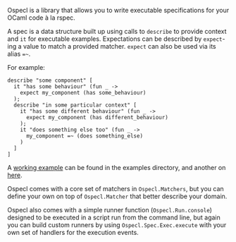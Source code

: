 Ospecl is a library that allows you to write executable specifications for your OCaml code à la rspec.

A spec is a data structure built up using calls to `describe` to provide context and `it` for executable examples. Expectations can be described by `expect`-ing a value to match a provided matcher. `expect` can also be used via its alias `=~`.

For example:

    describe "some component" [
      it "has some behaviour" (fun _ ->
        expect my_component (has some_behaviour)
      );
      describe "in some particular context" [
        it "has some different behaviour" (fun _ ->
          expect my_component (has different_behaviour)
        );
        it "does something else too" (fun _ ->
          my_component =~ (does something_else)
        )
      ]
    ]

A [working example](https://github.com/rapha/Ospecl/blob/master/examples/account_spec.ml) can be found in the examples directory, and another on [here](https://gist.github.com/896752#file_spec.ml).

Ospecl comes with a core set of matchers in `Ospecl.Matchers`, but you can define your own on top of `Ospecl.Matcher` that better describe your domain.

Ospecl also comes with a simple runner function (`Ospecl.Run.console`) designed to be executed in a script run from the command line, but again you can build custom runners by using `Ospecl.Spec.Exec.execute` with your own set of handlers for the execution events.
